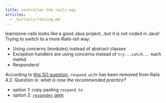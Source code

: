 ```yaml
---
title: controller the rails way
articles:
  - _kx/rails/routing.md
---
```


learnzone-rails looks like a good Java project...but it is not coded in Java! Trying
to switch to a more _Rails-ish_ way:

- Using concerns (modules) instead of abstract classes
- Exception handlers are using concerns instead of `try...catch...` each methd
- Responders!

According to [this SO question](https://stackoverflow.com/questions/25998437/why-is-respond-with-being-removed-from-rails-4-2-into-its-own-gem),
`respond_with` has been removed from Rails 4.2. Question is: _what is now the recommended practice?_

- _option 1_: copy pasting `respond_to`
- _option 2_: [`responder` gem](https://github.com/plataformatec/responders)
